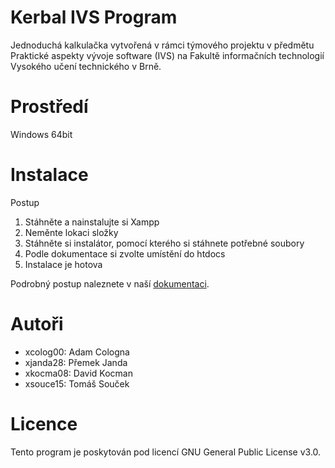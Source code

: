 # Kerbal IVS Program
Jednoduchá kalkulačka vytvořená v rámci týmového projektu v předmětu Praktické aspekty vývoje software (IVS) na Fakultě informačních technologií Vysokého učení technického v Brně.

# Prostředí
Windows 64bit

# Instalace
Postup
 1. Stáhněte a nainstalujte si Xampp
 2. Neměnte lokaci složky
 3. Stáhněte si instalátor, pomocí kterého si stáhnete potřebné soubory
 4. Podle dokumentace si zvolte umístění do htdocs
 5. Instalace je hotova
 
 Podrobný postup naleznete v naší [dokumentaci](dokumentace.pdf).

# Autoři
- xcolog00: Adam Cologna
- xjanda28: Přemek Janda
- xkocma08: David Kocman
- xsouce15: Tomáš Souček

# Licence
Tento program je poskytován pod licencí GNU General Public License v3.0.
